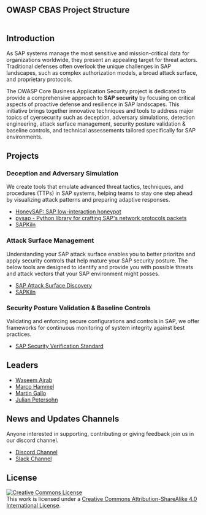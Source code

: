 ## OWASP CBAS Project Structure
<div class="mxgraph" style="max-width:100%;border:1px solid transparent;" data-mxgraph="{&quot;highlight&quot;:&quot;#0000ff&quot;,&quot;nav&quot;:true,&quot;resize&quot;:true,&quot;xml&quot;:&quot;&lt;mxfile host=\&quot;app.diagrams.net\&quot; agent=\&quot;Mozilla/5.0 (X11; Linux x86_64; rv:134.0) Gecko/20100101 Firefox/134.0\&quot; version=\&quot;26.0.10\&quot;&gt;&lt;diagram name=\&quot;Page-1\&quot; id=\&quot;mU_fu9fwb0AzDSn9n8n2\&quot;&gt;&lt;mxGraphModel dx=\&quot;2058\&quot; dy=\&quot;1106\&quot; grid=\&quot;1\&quot; gridSize=\&quot;10\&quot; guides=\&quot;1\&quot; tooltips=\&quot;1\&quot; connect=\&quot;1\&quot; arrows=\&quot;1\&quot; fold=\&quot;1\&quot; page=\&quot;1\&quot; pageScale=\&quot;1\&quot; pageWidth=\&quot;850\&quot; pageHeight=\&quot;1100\&quot; math=\&quot;0\&quot; shadow=\&quot;0\&quot; adaptiveColors=\&quot;none\&quot;&gt;&lt;root&gt;&lt;mxCell id=\&quot;0\&quot;/&gt;&lt;mxCell id=\&quot;1\&quot; parent=\&quot;0\&quot;/&gt;&lt;mxCell id=\&quot;Y8tpjIWG1a65vZFoIx7Y-1\&quot; value=\&quot;\&quot; style=\&quot;rounded=1;whiteSpace=wrap;html=1;dashed=1;fillColor=light-dark(#FFFFFF,#FFFFFF);fillStyle=solid;gradientColor=none;\&quot; vertex=\&quot;1\&quot; parent=\&quot;1\&quot;&gt;&lt;mxGeometry x=\&quot;80\&quot; y=\&quot;240\&quot; width=\&quot;700\&quot; height=\&quot;700\&quot; as=\&quot;geometry\&quot;/&gt;&lt;/mxCell&gt;&lt;mxCell id=\&quot;Y8tpjIWG1a65vZFoIx7Y-3\&quot; value=\&quot;\&quot; style=\&quot;rounded=1;whiteSpace=wrap;html=1;fillColor=#DBF0DA;strokeWidth=0;opacity=50;\&quot; vertex=\&quot;1\&quot; parent=\&quot;1\&quot;&gt;&lt;mxGeometry x=\&quot;120\&quot; y=\&quot;760\&quot; width=\&quot;620\&quot; height=\&quot;140\&quot; as=\&quot;geometry\&quot;/&gt;&lt;/mxCell&gt;&lt;mxCell id=\&quot;Y8tpjIWG1a65vZFoIx7Y-9\&quot; value=\&quot;\&quot; style=\&quot;rounded=1;whiteSpace=wrap;html=1;fillColor=#B9D4FF;opacity=50;strokeWidth=0;\&quot; vertex=\&quot;1\&quot; parent=\&quot;1\&quot;&gt;&lt;mxGeometry x=\&quot;300\&quot; y=\&quot;310\&quot; width=\&quot;290\&quot; height=\&quot;430\&quot; as=\&quot;geometry\&quot;/&gt;&lt;/mxCell&gt;&lt;mxCell id=\&quot;Y8tpjIWG1a65vZFoIx7Y-4\&quot; value=\&quot;\&quot; style=\&quot;rounded=1;whiteSpace=wrap;html=1;strokeColor=none;fillColor=#FFCE9F;opacity=50;\&quot; vertex=\&quot;1\&quot; parent=\&quot;1\&quot;&gt;&lt;mxGeometry x=\&quot;120\&quot; y=\&quot;440\&quot; width=\&quot;200\&quot; height=\&quot;300\&quot; as=\&quot;geometry\&quot;/&gt;&lt;/mxCell&gt;&lt;mxCell id=\&quot;Y8tpjIWG1a65vZFoIx7Y-7\&quot; value=\&quot;\&quot; style=\&quot;rounded=1;whiteSpace=wrap;html=1;strokeColor=none;fillColor=#FFE6CC;opacity=50;\&quot; vertex=\&quot;1\&quot; parent=\&quot;1\&quot;&gt;&lt;mxGeometry x=\&quot;540\&quot; y=\&quot;440\&quot; width=\&quot;200\&quot; height=\&quot;300\&quot; as=\&quot;geometry\&quot;/&gt;&lt;/mxCell&gt;&lt;mxCell id=\&quot;Y8tpjIWG1a65vZFoIx7Y-8\&quot; value=\&quot;\&quot; style=\&quot;rounded=1;whiteSpace=wrap;html=1;strokeColor=none;fillColor=#EA6B66;opacity=50;\&quot; vertex=\&quot;1\&quot; parent=\&quot;1\&quot;&gt;&lt;mxGeometry x=\&quot;330\&quot; y=\&quot;440\&quot; width=\&quot;200\&quot; height=\&quot;300\&quot; as=\&quot;geometry\&quot;/&gt;&lt;/mxCell&gt;&lt;mxCell id=\&quot;Y8tpjIWG1a65vZFoIx7Y-2\&quot; value=\&quot;\&quot; style=\&quot;rounded=1;whiteSpace=wrap;html=1;dashed=1;fillColor=none;\&quot; vertex=\&quot;1\&quot; parent=\&quot;1\&quot;&gt;&lt;mxGeometry x=\&quot;100\&quot; y=\&quot;510\&quot; width=\&quot;660\&quot; height=\&quot;330\&quot; as=\&quot;geometry\&quot;/&gt;&lt;/mxCell&gt;&lt;mxCell id=\&quot;Y8tpjIWG1a65vZFoIx7Y-10\&quot; value=\&quot;&amp;lt;font style=&amp;quot;font-size: 20px;&amp;quot;&amp;gt;Deception&amp;lt;/font&amp;gt;\&quot; style=\&quot;text;html=1;align=center;verticalAlign=middle;whiteSpace=wrap;rounded=0;\&quot; vertex=\&quot;1\&quot; parent=\&quot;1\&quot;&gt;&lt;mxGeometry x=\&quot;165\&quot; y=\&quot;460\&quot; width=\&quot;110\&quot; height=\&quot;30\&quot; as=\&quot;geometry\&quot;/&gt;&lt;/mxCell&gt;&lt;mxCell id=\&quot;Y8tpjIWG1a65vZFoIx7Y-11\&quot; value=\&quot;&amp;lt;font style=&amp;quot;font-size: 20px;&amp;quot;&amp;gt;Adversary Simulation&amp;lt;/font&amp;gt;\&quot; style=\&quot;text;html=1;align=center;verticalAlign=middle;whiteSpace=wrap;rounded=0;\&quot; vertex=\&quot;1\&quot; parent=\&quot;1\&quot;&gt;&lt;mxGeometry x=\&quot;330\&quot; y=\&quot;460\&quot; width=\&quot;200\&quot; height=\&quot;30\&quot; as=\&quot;geometry\&quot;/&gt;&lt;/mxCell&gt;&lt;mxCell id=\&quot;Y8tpjIWG1a65vZFoIx7Y-12\&quot; value=\&quot;&amp;lt;font style=&amp;quot;font-size: 20px;&amp;quot;&amp;gt;Attack Surface Management&amp;lt;/font&amp;gt;\&quot; style=\&quot;text;html=1;align=center;verticalAlign=middle;whiteSpace=wrap;rounded=0;\&quot; vertex=\&quot;1\&quot; parent=\&quot;1\&quot;&gt;&lt;mxGeometry x=\&quot;560\&quot; y=\&quot;460\&quot; width=\&quot;160\&quot; height=\&quot;50\&quot; as=\&quot;geometry\&quot;/&gt;&lt;/mxCell&gt;&lt;mxCell id=\&quot;Y8tpjIWG1a65vZFoIx7Y-13\&quot; value=\&quot;&amp;lt;font style=&amp;quot;font-size: 20px;&amp;quot;&amp;gt;Security Assessment /&amp;lt;br&amp;gt;Penetration Testing&amp;lt;br&amp;gt;&amp;lt;/font&amp;gt;\&quot; style=\&quot;text;html=1;align=center;verticalAlign=middle;whiteSpace=wrap;rounded=0;\&quot; vertex=\&quot;1\&quot; parent=\&quot;1\&quot;&gt;&lt;mxGeometry x=\&quot;340\&quot; y=\&quot;330\&quot; width=\&quot;210\&quot; height=\&quot;40\&quot; as=\&quot;geometry\&quot;/&gt;&lt;/mxCell&gt;&lt;UserObject label=\&quot;&amp;lt;font style=&amp;quot;font-size: 20px;&amp;quot;&amp;gt;OWASP Core Business Application Security&amp;lt;br&amp;gt;&amp;lt;/font&amp;gt;\&quot; link=\&quot;https://owasp.org/www-project-core-business-application-security/\&quot; id=\&quot;Y8tpjIWG1a65vZFoIx7Y-14\&quot;&gt;&lt;mxCell style=\&quot;text;html=1;align=center;verticalAlign=middle;whiteSpace=wrap;rounded=0;\&quot; vertex=\&quot;1\&quot; parent=\&quot;1\&quot;&gt;&lt;mxGeometry x=\&quot;200\&quot; y=\&quot;250\&quot; width=\&quot;490\&quot; height=\&quot;30\&quot; as=\&quot;geometry\&quot;/&gt;&lt;/mxCell&gt;&lt;/UserObject&gt;&lt;UserObject label=\&quot;&amp;lt;font style=&amp;quot;font-size: 20px;&amp;quot;&amp;gt;SAP Security Verification Standard&amp;lt;br&amp;gt;&amp;lt;/font&amp;gt;\&quot; link=\&quot;https://github.com/SecuritySilverbacks/CBAS-SAP-SecurityVerificationStandard\&quot; id=\&quot;Y8tpjIWG1a65vZFoIx7Y-15\&quot;&gt;&lt;mxCell style=\&quot;rounded=1;whiteSpace=wrap;html=1;fillColor=#FFFFFF;\&quot; vertex=\&quot;1\&quot; parent=\&quot;1\&quot;&gt;&lt;mxGeometry x=\&quot;140\&quot; y=\&quot;770\&quot; width=\&quot;580\&quot; height=\&quot;60\&quot; as=\&quot;geometry\&quot;/&gt;&lt;/mxCell&gt;&lt;/UserObject&gt;&lt;mxCell id=\&quot;Y8tpjIWG1a65vZFoIx7Y-16\&quot; value=\&quot;&amp;lt;font style=&amp;quot;font-size: 20px;&amp;quot;&amp;gt;Security Posture Validation &amp;amp;amp; Baseline Controls&amp;lt;br&amp;gt;&amp;lt;/font&amp;gt;\&quot; style=\&quot;text;html=1;align=center;verticalAlign=middle;whiteSpace=wrap;rounded=0;\&quot; vertex=\&quot;1\&quot; parent=\&quot;1\&quot;&gt;&lt;mxGeometry x=\&quot;140\&quot; y=\&quot;850\&quot; width=\&quot;580\&quot; height=\&quot;30\&quot; as=\&quot;geometry\&quot;/&gt;&lt;/mxCell&gt;&lt;UserObject label=\&quot;&amp;lt;font style=&amp;quot;font-size: 20px;&amp;quot;&amp;gt;HoneySAP&amp;lt;br&amp;gt;&amp;lt;/font&amp;gt;\&quot; link=\&quot;https://github.com/OWASP/HoneySAP\&quot; id=\&quot;Y8tpjIWG1a65vZFoIx7Y-20\&quot;&gt;&lt;mxCell style=\&quot;rounded=1;whiteSpace=wrap;html=1;fillColor=#FFFFFF;\&quot; vertex=\&quot;1\&quot; parent=\&quot;1\&quot;&gt;&lt;mxGeometry x=\&quot;170\&quot; y=\&quot;520\&quot; width=\&quot;200\&quot; height=\&quot;60\&quot; as=\&quot;geometry\&quot;/&gt;&lt;/mxCell&gt;&lt;/UserObject&gt;&lt;UserObject label=\&quot;&amp;lt;font style=&amp;quot;font-size: 20px;&amp;quot;&amp;gt;SAPKiln&amp;lt;/font&amp;gt;\&quot; link=\&quot;https://github.com/OWASP/SAPKiln\&quot; id=\&quot;Y8tpjIWG1a65vZFoIx7Y-21\&quot;&gt;&lt;mxCell style=\&quot;rounded=1;whiteSpace=wrap;html=1;fillColor=#FFFFFF;\&quot; vertex=\&quot;1\&quot; parent=\&quot;1\&quot;&gt;&lt;mxGeometry x=\&quot;440\&quot; y=\&quot;520\&quot; width=\&quot;180\&quot; height=\&quot;60\&quot; as=\&quot;geometry\&quot;/&gt;&lt;/mxCell&gt;&lt;/UserObject&gt;&lt;UserObject label=\&quot;&amp;lt;font style=&amp;quot;font-size: 20px;&amp;quot;&amp;gt;pysap&amp;lt;/font&amp;gt;\&quot; link=\&quot;https://github.com/OWASP/pysap\&quot; id=\&quot;Y8tpjIWG1a65vZFoIx7Y-22\&quot;&gt;&lt;mxCell style=\&quot;rounded=1;whiteSpace=wrap;html=1;fillColor=#FFFFFF;\&quot; vertex=\&quot;1\&quot; parent=\&quot;1\&quot;&gt;&lt;mxGeometry x=\&quot;250\&quot; y=\&quot;660\&quot; width=\&quot;180\&quot; height=\&quot;60\&quot; as=\&quot;geometry\&quot;/&gt;&lt;/mxCell&gt;&lt;/UserObject&gt;&lt;UserObject label=\&quot;&amp;lt;font style=&amp;quot;font-size: 20px;&amp;quot;&amp;gt;SAP Attack Surface Discovery&amp;lt;br&amp;gt;&amp;lt;/font&amp;gt;\&quot; link=\&quot;https://github.com/NO-MONKEY/SAP-AttackSurfaceDiscovery\&quot; id=\&quot;Y8tpjIWG1a65vZFoIx7Y-23\&quot;&gt;&lt;mxCell style=\&quot;rounded=1;whiteSpace=wrap;html=1;fillColor=#FFFFFF;\&quot; vertex=\&quot;1\&quot; parent=\&quot;1\&quot;&gt;&lt;mxGeometry x=\&quot;550\&quot; y=\&quot;660\&quot; width=\&quot;180\&quot; height=\&quot;60\&quot; as=\&quot;geometry\&quot;/&gt;&lt;/mxCell&gt;&lt;/UserObject&gt;&lt;UserObject label=\&quot;&amp;lt;font style=&amp;quot;font-size: 20px;&amp;quot;&amp;gt;sncscan&amp;lt;/font&amp;gt;\&quot; link=\&quot;https://github.com/SecuritySilverbacks/sncscan\&quot; id=\&quot;Y8tpjIWG1a65vZFoIx7Y-24\&quot;&gt;&lt;mxCell style=\&quot;rounded=1;whiteSpace=wrap;html=1;fillColor=#FFFFFF;\&quot; vertex=\&quot;1\&quot; parent=\&quot;1\&quot;&gt;&lt;mxGeometry x=\&quot;440\&quot; y=\&quot;590\&quot; width=\&quot;180\&quot; height=\&quot;60\&quot; as=\&quot;geometry\&quot;/&gt;&lt;/mxCell&gt;&lt;/UserObject&gt;&lt;/root&gt;&lt;/mxGraphModel&gt;&lt;/diagram&gt;&lt;/mxfile&gt;&quot;,&quot;toolbar&quot;:&quot;pages zoom layers lightbox&quot;,&quot;page&quot;:0}"></div>
<script type="text/javascript" src="https://app.diagrams.net/js/viewer-static.min.js"></script>


## Introduction

As SAP systems manage the most sensitive and mission-critical data for organizations worldwide, they present an appealing target for threat actors. Traditional defenses often overlook the unique challenges in SAP landscapes, such as complex authorization models, a broad attack surface, and proprietary protocols.

The OWASP Core Business Application Security project is dedicated to provide a comprehensive approach to **SAP security** by focusing on critical aspects of proactive defense and resilience in SAP landscapes. This initiative brings together innovative techniques and tools to address major topics of cyersecurity such as deception, adversary simulations, detection engineering, attack surface management, security posture validation & baseline controls, and technical assessements tailored specifically for SAP environments.

## Projects

### Deception and Adversary Simulation

We create tools that emulate advanced threat tactics, techniques, and procedures (TTPs) in SAP systems, helping teams to stay one step ahead by visualizing attack patterns and preparing adaptive responses.

- [HoneySAP: SAP low-interaction honeypot](https://github.com/OWASP/HoneySAP)
- [pysap - Python library for crafting SAP's network protocols packets](https://github.com/OWASP/pysap)
- [SAPKiln](https://github.com/OWASP/SAPKiln)

### Attack Surface Management <Re-write better>

Understanding your SAP attack surface enables you to better prioritze and apply security controls that help mature your SAP security posture. The below tools are designed to identify and provide you with possible threats and attack vectors that your SAP environment might posses.

- [SAP Attack Surface Discovery](https://github.com/SecuritySilverbacks/SAP-AttackSurfaceDiscovery)
- [SAPKiln](https://github.com/OWASP/SAPKiln)

### Security Posture Validation & Baseline Controls

Validating and enforcing secure configurations and controls in SAP, we offer frameworks for continuous monitoring of system integrity against best practices.

- [SAP Security Verification Standard](https://github.com/SecuritySilverbacks/CBAS-SAP-SecurityVerificationStandard)

## Leaders
- [Waseem Ajrab](mailto:waseem.ajrab@owasp.org)
- [Marco Hammel](mailto:marco.hammel@no-monkey.com)
- [Martin Gallo](mailto:cbas@advisory.no-monkey.com)
- [Julian Petersohn](mailto:julian.petersohn@owasp.org)

## News and Updates Channels

Anyone interested in supporting, contributing or giving feedback join us in our discord channel.

* [Discord Channel](https://discord.gg/X8ZVSfH)
* [Slack Channel](https://join.slack.com/share/enQtNTMzNDIwOTAzOTE3NS04NWIwYTQxODIzNmNiMGE1MzU2YWE2MDkyMzNmZDlmOGQ0YWVlNGNhODg4NmIxZDQ5YTMwNjU3ZTY3MDUyYjgz)

## License
<a rel="license" href="http://creativecommons.org/licenses/by-sa/4.0/"><img alt="Creative Commons License" style="border-width:0" src="https://i.creativecommons.org/l/by-sa/4.0/88x31.png" /></a>
<br />This work is licensed under a <a rel="license" href="http://creativecommons.org/licenses/by-sa/4.0/">Creative Commons Attribution-ShareAlike 4.0 International License</a>.
